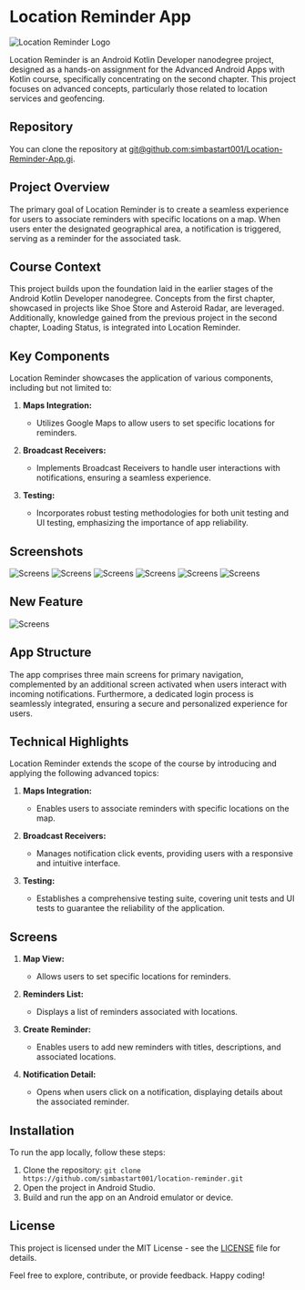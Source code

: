 # Location Reminder App
![Location Reminder Logo](app/src/main/res/drawable/loc1.png)

Location Reminder is an Android Kotlin Developer nanodegree project, designed as a hands-on assignment for the Advanced Android Apps with Kotlin course, specifically concentrating on the second chapter. This project focuses on advanced concepts, particularly those related to location services and geofencing.

## Repository
You can clone the repository at [git@github.com:simbastart001/Location-Reminder-App.gi](https://github.com/simbastart001/Location-Reminder-App.git).

## Project Overview
The primary goal of Location Reminder is to create a seamless experience for users to associate reminders with specific locations on a map. When users enter the designated geographical area, a notification is triggered, serving as a reminder for the associated task.

## Course Context
This project builds upon the foundation laid in the earlier stages of the Android Kotlin Developer nanodegree. Concepts from the first chapter, showcased in projects like Shoe Store and Asteroid Radar, are leveraged. Additionally, knowledge gained from the previous project in the second chapter, Loading Status, is integrated into Location Reminder.

## Key Components
Location Reminder showcases the application of various components, including but not limited to:

1. **Maps Integration:**
   - Utilizes Google Maps to allow users to set specific locations for reminders.

2. **Broadcast Receivers:**
   - Implements Broadcast Receivers to handle user interactions with notifications, ensuring a seamless experience.

3. **Testing:**
   - Incorporates robust testing methodologies for both unit testing and UI testing, emphasizing the importance of app reliability.

## Screenshots
![Screens](app/src/main/res/drawable/screenshots/loc_reminder_app%20(1).png)
![Screens](app/src/main/res/drawable/screenshots/loc_reminder_app%20(3).png)
![Screens](app/src/main/res/drawable/screenshots/loc_reminder_app%20(6).png)
![Screens](app/src/main/res/drawable/screenshots/loc_reminder_app%20(4).png)
![Screens](app/src/main/res/drawable/screenshots/loc_reminder_app%20(2).png)
![Screens](app/src/main/res/drawable/screenshots/loc_reminder_app%20(5).png)

## New Feature
![Screens](app/src/main/res/drawable/deleteFeat.png)

## App Structure
The app comprises three main screens for primary navigation, complemented by an additional screen activated when users interact with incoming notifications. Furthermore, a dedicated login process is seamlessly integrated, ensuring a secure and personalized experience for users.

## Technical Highlights
Location Reminder extends the scope of the course by introducing and applying the following advanced topics:

1. **Maps Integration:**
   - Enables users to associate reminders with specific locations on the map.

2. **Broadcast Receivers:**
   - Manages notification click events, providing users with a responsive and intuitive interface.

3. **Testing:**
   - Establishes a comprehensive testing suite, covering unit tests and UI tests to guarantee the reliability of the application.

## Screens
1. **Map View:**
   - Allows users to set specific locations for reminders.

2. **Reminders List:**
   - Displays a list of reminders associated with locations.

3. **Create Reminder:**
   - Enables users to add new reminders with titles, descriptions, and associated locations.

4. **Notification Detail:**
   - Opens when users click on a notification, displaying details about the associated reminder.

## Installation
To run the app locally, follow these steps:
1. Clone the repository: `git clone https://github.com/simbastart001/location-reminder.git`
2. Open the project in Android Studio.
3. Build and run the app on an Android emulator or device.

## License
This project is licensed under the MIT License - see the [LICENSE](LICENSE) file for details.

Feel free to explore, contribute, or provide feedback. Happy coding!
